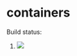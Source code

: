 # containers

Build status:
1. [![](https://github.com/brandonsrho57/oop_containers/workflows/tests-Heap/badge.svg)](https://github.com/brandonsrho57/oop_containers/actions?query=workflow%3Atests-Heap)

